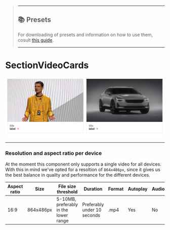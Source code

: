 > ---
> 
> ## 📚 Presets
> 
> For downloading of presets and information on how to use them, cosult [this guide](/docs/guides/presets/README.md).
> 
> ---

# SectionVideoCards

![section image](./image.png)

---
<!--
SectionVideoCards
Storybook: http://localhost:6006/?path=/story/organisms-sectionvideocards--default-story
-->

### Resolution and aspect ratio per device

At the moment this component only supports a single video for all devices.
With this in mind we've opted for a resoltion of `864x486px`, since it gives us the best balance in quailty and performance for the different devices.

| Aspect ratio | Size        | File size threshold                   | Duration                    | Format | Autoplay | Audio |
| ------------ | ----------- | ------------------------------------- | --------------------------- | ------ | -------- | ----- |
| 16:9         | 864x486px   | 5-10MB, preferably in the lower range | Preferably under 10 seconds | .mp4   | Yes      | No    |
